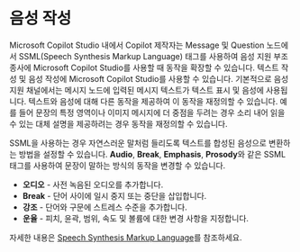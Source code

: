 # 음성 작성

Microsoft Copilot Studio 내에서 Copilot 제작자는 Message 및 Question
노드에서 SSML(Speech Synthesis Markup Language) 태그를 사용하여 음성
지원 부조종사에 Microsoft Copilot Studio를 사용할 때 동작을 확장할 수
있습니다. 텍스트 작성 및 음성 작성에 Microsoft Copilot Studio를 사용할
수 있습니다. 기본적으로 음성 지원 채널에서는 메시지 노드에 입력된 메시지
텍스트가 텍스트 표시 및 음성에 사용됩니다. 텍스트와 음성에 대해 다른
동작을 제공하여 이 동작을 재정의할 수 있습니다. 예를 들어 문장의 특정
영역이나 이미지 메시지에 더 중점을 두려는 경우 소리 내어 읽을 수 있는
대체 설명을 제공하려는 경우 동작을 재정의할 수 있습니다.

SSML을 사용하는 경우 자연스러운 말처럼 들리도록 텍스트를 합성된 음성으로
변환하는 방법을 설정할 수 있습니다. **Audio**, **Break**, **Emphasis**,
**Prosody**와 같은 SSML 태그를 사용하여 문장이 말하는 방식의 동작을
변경할 수 있습니다.

-   **오디오** - 사전 녹음된 오디오를 추가합니다.
-   **Break** - 단어 사이에 일시 중지 또는 중단을 삽입합니다.
-   **강조** - 단어와 구문에 스트레스 수준을 추가합니다.
-   **운율** - 피치, 윤곽, 범위, 속도 및 볼륨에 대한 변경 사항을 지정합니다.

자세한 내용은 [Speech Synthesis Markup Language](https://learn.microsoft.com/en-us/azure/cognitive-services/speech-service/speech-synthesis-markup/)를 참조하세요.

